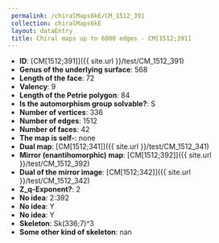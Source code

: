 ```yaml
--- 
 permalink: /chiralMaps6kE/CM_1512_391 
 collection: chiralMaps6kE
 layout: dataEntry
 title: Chiral maps up to 6000 edges - CM[1512;391]
---
```


- **ID**: [CM[1512;391]]({{ site.url }}/test/CM_1512_391)
- **Genus of the underlying surface**: 568
- **Length of the face**: 72
- **Valency**: 9
- **Length of the Petrie polygon**: 84
- **Is the automorphism group solvable?**: S
- **Number of vertices**: 336
- **Number of edges**: 1512
- **Number of faces**: 42
- **The map is self-**: none
- **Dual map**: [CM[1512;341]]({{ site.url }}/test/CM_1512_341)
- **Mirror (enantihomorphic) map**: [CM[1512;392]]({{ site.url }}/test/CM_1512_392)
- **Dual of the mirror image**: [CM[1512;342]]({{ site.url }}/test/CM_1512_342)
- **Z_q-Exponent?**: 2
- **No idea**:  2:392
- **No idea**: Y
- **No idea**: Y
- **Skeleton**: Sk(336;7)^3
- **Some other kind of skeleton**: nan
